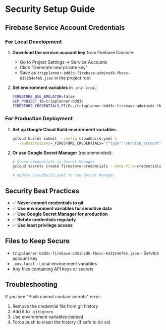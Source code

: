 # Security Setup Guide

## Firebase Service Account Credentials

### For Local Development

1. **Download the service account key** from Firebase Console:
   - Go to Project Settings → Service Accounts
   - Click "Generate new private key"
   - Save as `tripplanner-bdd3c-firebase-adminsdk-fbsvc-633254ef65.json` in the project root

2. **Set environment variables** in `.env.local`:
   ```bash
   FIRESTORE_USE_EMULATOR=false
   GCP_PROJECT_ID=tripplanner-bdd3c
   FIRESTORE_CREDENTIALS_FILE=./tripplanner-bdd3c-firebase-adminsdk-fbsvc-633254ef65.json
   ```

### For Production Deployment

1. **Set up Google Cloud Build environment variables**:
   ```bash
   gcloud builds submit --config cloudbuild.yaml \
     --substitutions=_FIRESTORE_CREDENTIALS='{"type":"service_account",...}'
   ```

2. **Or use Google Secret Manager** (recommended):
   ```bash
   # Store credentials in Secret Manager
   gcloud secrets create firestore-credentials --data-file=credentials.json
   
   # Update cloudbuild.yaml to use Secret Manager
   ```

## Security Best Practices

- ✅ **Never commit credentials to git**
- ✅ **Use environment variables for sensitive data**
- ✅ **Use Google Secret Manager for production**
- ✅ **Rotate credentials regularly**
- ✅ **Use least privilege access**

## Files to Keep Secure

- `tripplanner-bdd3c-firebase-adminsdk-fbsvc-633254ef65.json` - Service account key
- `.env.local` - Local environment variables
- Any files containing API keys or secrets

## Troubleshooting

If you see "Push cannot contain secrets" error:
1. Remove the credential file from git history
2. Add it to `.gitignore`
3. Use environment variables instead
4. Force push to clean the history (if safe to do so)
